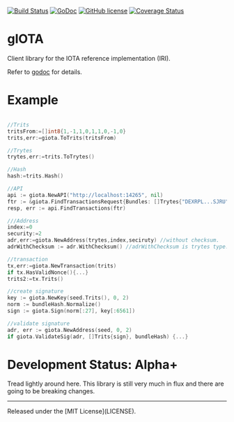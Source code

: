 [![Build Status](https://travis-ci.org/utamaro/giota.svg?branch=master)](https://travis-ci.org/utamaro/giota)
[![GoDoc](https://godoc.org/github.com/utamaro/giota?status.svg)](https://godoc.org/github.com/utamaro/giota)
[![GitHub license](https://img.shields.io/badge/license-MIT-blue.svg)](https://raw.githubusercontent.com/utamaro/giota/master/LICENSE)
[![Coverage Status](https://coveralls.io/repos/utamaro/giota/badge.svg?branch=master)](https://coveralls.io/r/utamaro/giota?branch=master)


gIOTA
=====

Client library for the IOTA reference implementation (IRI).

Refer to [godoc](https://godoc.org/github.com/utamaro/giota) for details.


Example
====

```go

//Trits
tritsFrom:=[]int8{1,-1,1,0,1,1,0,-1,0}
trits,err:=giota.ToTrits(tritsFrom)

//Trytes
trytes,err:=trits.ToTrytes()

//Hash
hash:=trits.Hash()

//API
api := giota.NewAPI("http://localhost:14265", nil)
ftr := &giota.FindTransactionsRequest{Bundles: []Trytes{"DEXRPL...SJRU"}}
resp, err := api.FindTransactions(ftr)

///Address
index:=0
security:=2
adr,err:=giota.NewAddress(trytes,index,seciruty) //without checksum.
adrWithChecksum := adr.WithChecksum() //adrWithChecksum is trytes type.

//transaction
tx,err:=giota.NewTransaction(trits)
if tx.HasValidNonce(){...}
trits2:=tx.Trits()

//create signature
key := giota.NewKey(seed.Trits(), 0, 2)
norm := bundleHash.Normalize()
sign := giota.Sign(norm[:27], key[:6561])

//validate signature
adr, err := giota.NewAddress(seed, 0, 2)
if giota.ValidateSig(adr, []Trits{sign}, bundleHash) {...}
```

Development Status: Alpha+
=========================

Tread lightly around here. This library is still very much
in flux and there are going to be breaking changes.


<hr>
Released under the [MIT License](LICENSE).
